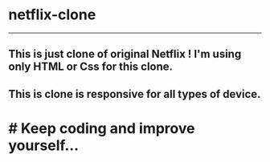 # netflix-clone
-------------------------------------------------------------------------------------------
This is just clone of original Netflix !  I'm using only HTML or Css for this clone.
-------------------------------------------------------------------------------------------
This is clone is responsive for all types of device.
-------------------------------------------------------------------------------------------
# # Keep coding and improve yourself...

